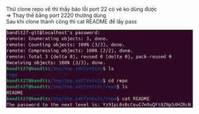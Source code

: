 Thử clone repo về thì thấy báo lỗi port 22 có vẻ ko dùng được\
=> Thay thế bằng port 2220 thường dùng\
Sau khi clone thành công thì cat README để lấy pass

![alt text](writeup/anh/36.png)